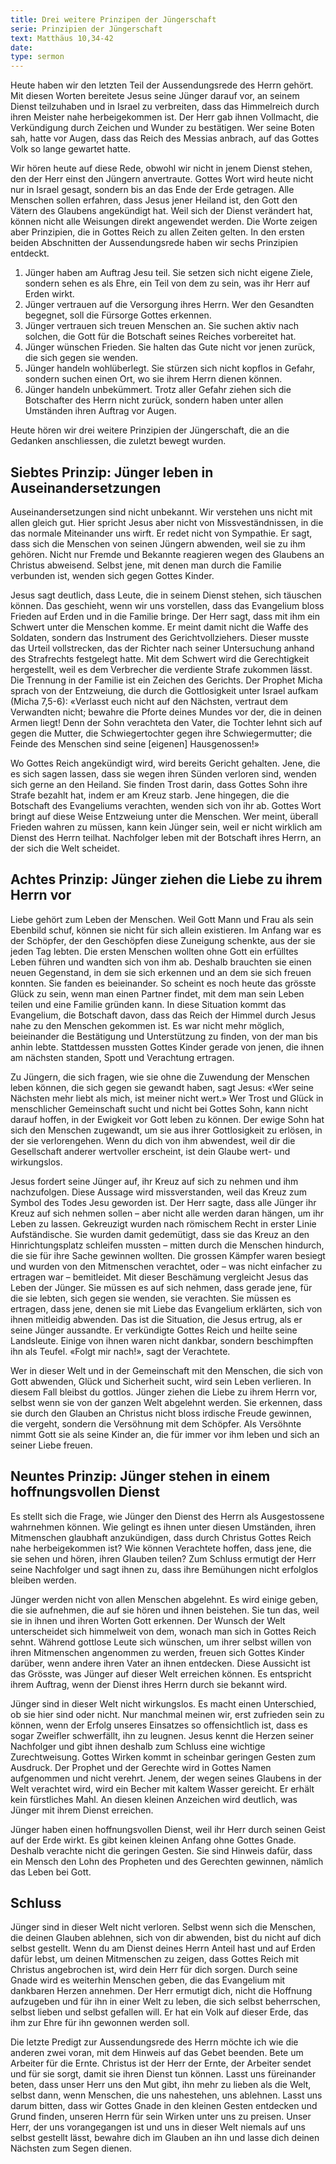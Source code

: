 ```yaml
---
title: Drei weitere Prinzipen der Jüngerschaft
serie: Prinzipien der Jüngerschaft
text: Matthäus 10,34-42
date: 
type: sermon
---
```


Heute haben wir den letzten Teil der Aussendungsrede des Herrn gehört. Mit diesen Worten bereitete Jesus seine Jünger darauf vor, an seinem Dienst teilzuhaben und in Israel zu verbreiten, dass das Himmelreich durch ihren Meister nahe herbeigekommen ist. Der Herr gab ihnen Vollmacht, die Verkündigung durch Zeichen und Wunder zu bestätigen. Wer seine Boten sah, hatte vor Augen, dass das Reich des Messias anbrach, auf das Gottes Volk so lange gewartet hatte.

Wir hören heute auf diese Rede, obwohl wir nicht in jenem Dienst stehen, den der Herr einst den Jüngern anvertraute. Gottes Wort wird heute nicht nur in Israel gesagt, sondern bis an das Ende der Erde getragen. Alle Menschen sollen erfahren, dass Jesus jener Heiland ist, den Gott den Vätern des Glaubens angekündigt hat. Weil sich der Dienst verändert hat, können nicht alle Weisungen direkt angewendet werden. Die Worte zeigen aber Prinzipien, die in Gottes Reich zu allen Zeiten gelten. In den ersten beiden Abschnitten der Aussendungsrede haben wir sechs Prinzipien entdeckt.

1. Jünger haben am Auftrag Jesu teil. Sie setzen sich nicht eigene Ziele, sondern sehen es als Ehre, ein Teil von dem zu sein, was ihr Herr auf Erden wirkt.
2. Jünger vertrauen auf die Versorgung ihres Herrn. Wer den Gesandten begegnet, soll die Fürsorge Gottes erkennen.
3. Jünger vertrauen sich treuen Menschen an. Sie suchen aktiv nach solchen, die Gott für die Botschaft seines Reiches vorbereitet hat.
4. Jünger wünschen Frieden. Sie halten das Gute nicht vor jenen zurück, die sich gegen sie wenden.
5. Jünger handeln wohlüberlegt. Sie stürzen sich nicht kopflos in Gefahr, sondern suchen einen Ort, wo sie ihrem Herrn dienen können.
6. Jünger handeln unbekümmert. Trotz aller Gefahr ziehen sich die Botschafter des Herrn nicht zurück, sondern haben unter allen Umständen ihren Auftrag vor Augen.

Heute hören wir drei weitere Prinzipien der Jüngerschaft, die an die Gedanken anschliessen, die zuletzt bewegt wurden.

## Siebtes Prinzip: Jünger leben in Auseinandersetzungen

Auseinandersetzungen sind nicht unbekannt. Wir verstehen uns nicht mit allen gleich gut. Hier spricht Jesus aber nicht von Missveständnissen, in die das normale Miteinander uns wirft. Er redet nicht von Sympathie. Er sagt, dass sich die Menschen von seinen Jüngern abwenden, weil sie zu ihm gehören. Nicht nur Fremde und Bekannte reagieren wegen des Glaubens an Christus abweisend. Selbst jene, mit denen man durch die Familie verbunden ist, wenden sich gegen Gottes Kinder.

Jesus sagt deutlich, dass Leute, die in seinem Dienst stehen, sich täuschen können. Das geschieht, wenn wir uns vorstellen, dass das Evangelium bloss Frieden auf Erden und in die Familie bringe. Der Herr sagt, dass mit ihm ein Schwert unter die Menschen komme. Er meint damit nicht die Waffe des Soldaten, sondern das Instrument des Gerichtvollziehers. Dieser musste das Urteil vollstrecken, das der Richter nach seiner Untersuchung anhand des Strafrechts festgelegt hatte. Mit dem Schwert wird die Gerechtigkeit hergestellt, weil es dem Verbrecher die verdiente Strafe zukommen lässt. Die Trennung in der Familie ist ein Zeichen des Gerichts. Der Prophet Micha sprach von der Entzweiung, die durch die Gottlosigkeit unter Israel aufkam (Micha 7,5-6): «Verlasst euch nicht auf den Nächsten, vertraut dem Verwandten nicht; bewahre die Pforte deines Mundes vor der, die in deinen Armen liegt! Denn der Sohn verachteta den Vater, die Tochter lehnt sich auf gegen die Mutter, die Schwiegertochter gegen ihre Schwiegermutter; die Feinde des Menschen sind seine [eigenen] Hausgenossen!»

Wo Gottes Reich angekündigt wird, wird bereits Gericht gehalten. Jene, die es sich sagen lassen, dass sie wegen ihren Sünden verloren sind, wenden sich gerne an den Heiland. Sie finden Trost darin, dass Gottes Sohn ihre Strafe bezahlt hat, indem er am Kreuz starb. Jene hingegen, die die Botschaft des Evangeliums verachten, wenden sich von ihr ab. Gottes Wort bringt auf diese Weise Entzweiung unter die Menschen. Wer meint, überall Frieden wahren zu müssen, kann kein Jünger sein, weil er nicht wirklich am Dienst des Herrn teilhat. Nachfolger leben mit der Botschaft ihres Herrn, an der sich die Welt scheidet.

## Achtes Prinzip: Jünger ziehen die Liebe zu ihrem Herrn vor

Liebe gehört zum Leben der Menschen. Weil Gott Mann und Frau als sein Ebenbild schuf, können sie nicht für sich allein existieren. Im Anfang war es der Schöpfer, der den Geschöpfen diese Zuneigung schenkte, aus der sie jeden Tag lebten. Die ersten Menschen wollten ohne Gott ein erfülltes Leben führen und wandten sich von ihm ab. Deshalb brauchten sie einen neuen Gegenstand, in dem sie sich erkennen und an dem sie sich freuen konnten. Sie fanden es beieinander. So scheint es noch heute das grösste Glück zu sein, wenn man einen Partner findet, mit dem man sein Leben teilen und eine Familie gründen kann. In diese Situation kommt das Evangelium, die Botschaft davon, dass das Reich der Himmel durch Jesus nahe zu den Menschen gekommen ist. Es war nicht mehr möglich, beieinander die Bestätigung und Unterstützung zu finden, von der man bis anhin lebte. Stattdessen mussten Gottes Kinder gerade von jenen, die ihnen am nächsten standen, Spott und Verachtung ertragen. 

Zu Jüngern, die sich fragen, wie sie ohne die Zuwendung der Menschen leben können, die sich gegen sie gewandt haben, sagt Jesus: «Wer seine Nächsten mehr liebt als mich, ist meiner nicht wert.» Wer Trost und Glück in menschlicher Gemeinschaft sucht und nicht bei Gottes Sohn, kann nicht darauf hoffen, in der Ewigkeit vor Gott leben zu können. Der ewige Sohn hat sich den Menschen zugewandt, um sie aus ihrer Gottlosigkeit zu erlösen, in der sie verlorengehen. Wenn du dich von ihm abwendest, weil dir die Gesellschaft anderer wertvoller erscheint, ist dein Glaube wert- und wirkungslos.

Jesus fordert seine Jünger auf, ihr Kreuz auf sich zu nehmen und ihm nachzufolgen. Diese Aussage wird missverstanden, weil das Kreuz zum Symbol des Todes Jesu geworden ist. Der Herr sagte, dass alle Jünger ihr Kreuz auf sich nehmen sollen – aber nicht alle werden daran hängen, um ihr Leben zu lassen. Gekreuzigt wurden nach römischem Recht in erster Linie Aufständische. Sie wurden damit gedemütigt, dass sie das Kreuz an den Hinrichtungsplatz schleifen mussten – mitten durch die Menschen hindurch, die sie für ihre Sache gewinnen wollten. Die grossen Kämpfer waren besiegt und wurden von den Mitmenschen verachtet, oder – was nicht einfacher zu ertragen war – bemitleidet. Mit dieser Beschämung vergleicht Jesus das Leben der Jünger. Sie müssen es auf sich nehmen, dass gerade jene, für die sie lebten, sich gegen sie wenden, sie verachten. Sie müssen es ertragen, dass jene, denen sie mit Liebe das Evangelium erklärten, sich von ihnen mitleidig abwenden. Das ist die Situation, die Jesus ertrug, als er seine Jünger aussandte. Er verkündigte Gottes Reich und heilte seine Landsleute. Einige von ihnen waren nicht dankbar, sondern beschimpften ihn als Teufel. «Folgt mir nach!», sagt der Verachtete.

Wer in dieser Welt und in der Gemeinschaft mit den Menschen, die sich von Gott abwenden, Glück und Sicherheit sucht, wird sein Leben verlieren. In diesem Fall bleibst du gottlos. Jünger ziehen die Liebe zu ihrem Herrn vor, selbst wenn sie von der ganzen Welt abgelehnt werden. Sie erkennen, dass sie durch den Glauben an Christus nicht bloss irdische Freude gewinnen, die vergeht, sondern die Versöhnung mit dem Schöpfer. Als Versöhnte nimmt Gott sie als seine Kinder an, die für immer vor ihm leben und sich an seiner Liebe freuen.

## Neuntes Prinzip: Jünger stehen in einem hoffnungsvollen Dienst

Es stellt sich die Frage, wie Jünger den Dienst des Herrn als Ausgestossene wahrnehmen können. Wie gelingt es ihnen unter diesen Umständen, ihren Mitmenschen glaubhaft anzukündigen, dass durch Christus Gottes Reich nahe herbeigekommen ist? Wie können Verachtete hoffen, dass jene, die sie sehen und hören, ihren Glauben teilen? Zum Schluss ermutigt der Herr seine Nachfolger und sagt ihnen zu, dass ihre Bemühungen nicht erfolglos bleiben werden.

Jünger werden nicht von allen Menschen abgelehnt. Es wird einige geben, die sie aufnehmen, die auf sie hören und ihnen beistehen. Sie tun das, weil sie in ihnen und ihren Worten Gott erkennen. Der Wunsch der Welt unterscheidet sich himmelweit von dem, wonach man sich in Gottes Reich sehnt. Während gottlose Leute sich wünschen, um ihrer selbst willen von ihren Mitmenschen angenommen zu werden, freuen sich Gottes Kinder darüber, wenn andere ihren Vater an ihnen entdecken. Diese Aussicht ist das Grösste, was Jünger auf dieser Welt erreichen können. Es entspricht ihrem Auftrag, wenn der Dienst ihres Herrn durch sie bekannt wird.

Jünger sind in dieser Welt nicht wirkungslos. Es macht einen Unterschied, ob sie hier sind oder nicht. Nur manchmal meinen wir, erst zufrieden sein zu können, wenn der Erfolg unseres Einsatzes so offensichtlich ist, dass es sogar Zweifler schwerfällt, ihn zu leugnen. Jesus kennt die Herzen seiner Nachfolger und gibt ihnen deshalb zum Schluss eine wichtige Zurechtweisung. Gottes Wirken kommt in scheinbar geringen Gesten zum Ausdruck. Der Prophet und der Gerechte wird in Gottes Namen aufgenommen und nicht verehrt. Jenem, der wegen seines Glaubens in der Welt verachtet wird, wird ein Becher mit kaltem Wasser gereicht. Er erhält kein fürstliches Mahl. An diesen kleinen Anzeichen wird deutlich, was Jünger mit ihrem Dienst erreichen. 

Jünger haben einen hoffnungsvollen Dienst, weil ihr Herr durch seinen Geist auf der Erde wirkt. Es gibt keinen kleinen Anfang ohne Gottes Gnade. Deshalb verachte nicht die geringen Gesten. Sie sind Hinweis dafür, dass ein Mensch den Lohn des Propheten und des Gerechten gewinnen, nämlich das Leben bei Gott.

## Schluss

Jünger sind in dieser Welt nicht verloren. Selbst wenn sich die Menschen, die deinen Glauben ablehnen, sich von dir abwenden, bist du nicht auf dich selbst gestellt. Wenn du am Dienst deines Herrn Anteil hast und auf Erden dafür lebst, um deinen Mitmenschen zu zeigen, dass Gottes Reich mit Christus angebrochen ist, wird dein Herr für dich sorgen. Durch seine Gnade wird es weiterhin Menschen geben, die das Evangelium mit dankbaren Herzen annehmen. Der Herr ermutigt dich, nicht die Hoffnung aufzugeben und für ihn in einer Welt zu leben, die sich selbst beherrschen, selbst lieben und selbst gefallen will. Er hat ein Volk auf dieser Erde, das ihm zur Ehre für ihn gewonnen werden soll.

Die letzte Predigt zur Aussendungsrede des Herrn möchte ich wie die anderen zwei voran, mit dem Hinweis auf das Gebet beenden. Bete um Arbeiter für die Ernte. Christus ist der Herr der Ernte, der Arbeiter sendet und für sie sorgt, damit sie ihren Dienst tun können. Lasst uns füreinander beten, dass unser Herr uns den Mut gibt, ihn mehr zu lieben als die Welt, selbst dann, wenn Menschen, die uns nahestehen, uns ablehnen. Lasst uns darum bitten, dass wir Gottes Gnade in den kleinen Gesten entdecken und Grund finden, unseren Herrn für sein Wirken unter uns zu preisen. Unser Herr, der uns vorangegangen ist und uns in dieser Welt niemals auf uns selbst gestellt lässt, bewahre dich im Glauben an ihn und lasse dich deinen Nächsten zum Segen dienen.

